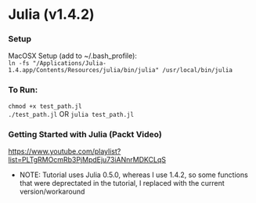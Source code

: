 # Julia (v1.4.2)

### Setup 
MacOSX Setup (add to ~/.bash_profile):      
```ln -fs "/Applications/Julia-1.4.app/Contents/Resources/julia/bin/julia" /usr/local/bin/julia```

### To Run:
```chmod +x test_path.jl```         
```./test_path.jl```   OR    ```julia test_path.jl```


### Getting Started with Julia (Packt Video)         
https://www.youtube.com/playlist?list=PLTgRMOcmRb3PjMpdEju73iANnrMDKCLqS           
* NOTE: Tutorial uses Julia 0.5.0, whereas I use 1.4.2, so some functions that were deprectated in the tutorial, I replaced with the current version/workaround
